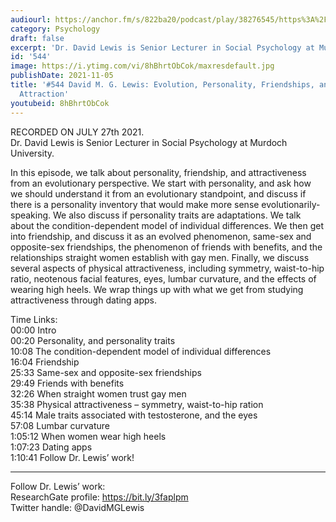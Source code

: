 ```yaml
---
audiourl: https://anchor.fm/s/822ba20/podcast/play/38276545/https%3A%2F%2Fd3ctxlq1ktw2nl.cloudfront.net%2Fstaging%2F2021-7-4%2F21fc3d1b-c05a-f5d3-5739-1db798fb9faf.m4a
category: Psychology
draft: false
excerpt: 'Dr. David Lewis is Senior Lecturer in Social Psychology at Murdoch University. '
id: '544'
image: https://i.ytimg.com/vi/8hBhrtObCok/maxresdefault.jpg
publishDate: 2021-11-05
title: '#544 David M. G. Lewis: Evolution, Personality, Friendships, and Physical
  Attraction'
youtubeid: 8hBhrtObCok
---
```

<div class="timelinks">

RECORDED ON JULY 27th 2021.  
Dr. David Lewis is Senior Lecturer in Social Psychology at Murdoch University. 

In this episode, we talk about personality, friendship, and attractiveness from an evolutionary perspective. We start with personality, and ask how we should understand it from an evolutionary standpoint, and discuss if there is a personality inventory that would make more sense evolutionarily-speaking. We also discuss if personality traits are adaptations. We talk about the condition-dependent model of individual differences. We then get into friendship, and discuss it as an evolved phenomenon, same-sex and opposite-sex friendships, the phenomenon of friends with benefits, and the relationships straight women establish with gay men. Finally, we discuss several aspects of physical attractiveness, including symmetry, waist-to-hip ratio, neotenous facial features, eyes, lumbar curvature, and the effects of wearing high heels. We wrap things up with what we get from studying attractiveness through dating apps.

Time Links:  
<time>00:00</time> Intro  
<time>00:20</time> Personality, and personality traits  
<time>10:08</time> The condition-dependent model of individual differences  
<time>16:04</time> Friendship  
<time>25:33</time> Same-sex and opposite-sex friendships  
<time>29:49</time> Friends with benefits  
<time>32:26</time> When straight women trust gay men  
<time>35:38</time> Physical attractiveness – symmetry, waist-to-hip ration  
<time>45:14</time> Male traits associated with testosterone, and the eyes  
<time>57:08</time> Lumbar curvature  
<time>1:05:12</time> When women wear high heels  
<time>1:07:23</time> Dating apps  
<time>1:10:41</time> Follow Dr. Lewis’ work!

---

Follow Dr. Lewis’ work:  
ResearchGate profile: https://bit.ly/3faplpm  
Twitter handle: @DavidMGLewis
</div>

